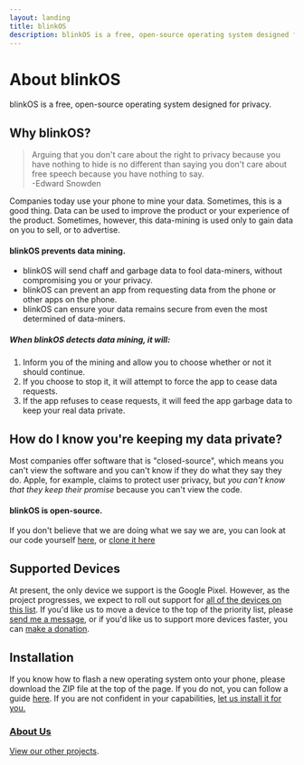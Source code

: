 ```yaml
---
layout: landing
title: blinkOS
description: blinkOS is a free, open-source operating system designed for privacy.
---
```

# About blinkOS

blinkOS is a free, open-source operating system designed for privacy. 

## Why blinkOS?

> Arguing that you don't care about the right to privacy because you have nothing to hide is no different than saying you don't care about free speech because you have nothing to say.  
> -Edward Snowden

Companies today use your phone to mine your data. Sometimes, this is a good thing. Data can
be used to improve the product or your experience of the product. Sometimes, however, this
data-mining is used only to gain data on you to sell, or to advertise.

#### blinkOS prevents data mining.

*   blinkOS will send chaff and garbage data to fool data-miners, without compromising you or your privacy.
*   blinkOS can prevent an app from requesting data from the phone or other apps on the phone.
*   blinkOS can ensure your data remains secure from even the most determined of data-miners.

##### When blinkOS detects data mining, it will:

1.  Inform you of the mining and allow you to choose whether or not it should continue.
2.  If you choose to stop it, it will attempt to force the app to cease data requests.
3.  If the app refuses to cease requests, it will feed the app garbage data to keep your real data private.

## How do I know you're keeping my data private?

Most companies offer software that is "closed-source", which means you can't view the software
and you can't know if they do what they say they do. Apple, for example, claims to protect
user privacy, but *you can't know that they keep their promise* because you can't view the code.

#### blinkOS is open-source.

If you don't believe that we are doing what we say we are, you can look at our code yourself
[here](http://147.253.39.57:8080), or [clone it here](Cloning.md)



## Supported Devices

At present, the only device we support is the Google Pixel. However, as the project progresses, we expect to roll
out support for [all of the devices on this list](https://wiki.lineageos.org/devices/). If you'd like us to move
a device to the top of the priority list, please [send me a message](mailto:cam-o-man@Live.com), or if you'd like
us to support more devices faster, you can [make a donation](donations.md).

## Installation

If you know how to flash a new operating system onto your phone, please download the ZIP file at the top of the page.
If you do not, you can follow a guide [here](https://lifehacker.com/how-to-flash-a-rom-to-your-android-phone-30885281).
If you are not confident in your capabilities, [let us install it for you.](flashingBlink.md)

### [About Us](hackSugar.md)

[View our other projects](products.md).

